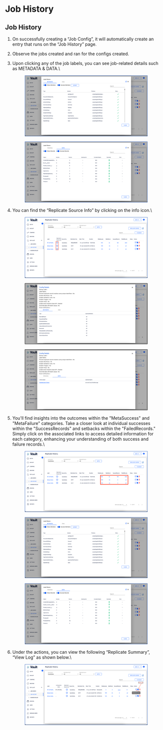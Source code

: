 # Job History

## Job History

1. On successfully creating a “Job Config”, it will automatically create an entry that runs on the “Job History” page.
2. Observe the jobs created and ran for the configs created.
3.  Upon clicking any of the job labels, you can see job-related details such as METADATA & DATA.\


    <figure><img src="../../../../.gitbook/assets/image (8) (1) (1) (1).png" alt=""><figcaption></figcaption></figure>

    <figure><img src="../../../../.gitbook/assets/image (9) (1) (1) (1).png" alt=""><figcaption></figcaption></figure>
4.  You can find the “Replicate Source Info” by clicking on the info icon.\


    <figure><img src="../../../../.gitbook/assets/image (18).png" alt=""><figcaption></figcaption></figure>

    <figure><img src="../../../../.gitbook/assets/image (1) (1) (1) (1) (1) (1) (1) (1) (1) (1) (1) (1).png" alt=""><figcaption></figcaption></figure>

    <figure><img src="../../../../.gitbook/assets/image (2) (1) (1) (1) (1) (1) (1) (1) (1).png" alt=""><figcaption></figcaption></figure>
5.  You'll find insights into the outcomes within the "MetaSuccess" and "MetaFailure" categories. Take a closer look at individual successes within the "SuccessRecords" and setbacks within the "FailedRecords." Simply click on the associated links to access detailed information for each category, enhancing your understanding of both success and failure records.\


    <figure><img src="../../../../.gitbook/assets/image (3) (1) (1) (1) (1) (1) (1).png" alt=""><figcaption></figcaption></figure>

    <figure><img src="../../../../.gitbook/assets/image (4) (1) (1) (1) (1) (1) (1).png" alt=""><figcaption></figcaption></figure>

    <figure><img src="../../../../.gitbook/assets/image (6) (1) (1) (1) (1) (1).png" alt=""><figcaption></figcaption></figure>
6.  Under the actions, you can view the following “Replicate Summary”, “View Log” as shown below.\


    <figure><img src="../../../../.gitbook/assets/image (7) (1) (1) (1) (1).png" alt=""><figcaption></figcaption></figure>
